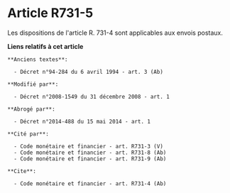 # Article R731-5

Les dispositions de l'article R. 731-4 sont applicables aux envois postaux.

**Liens relatifs à cet article**

	**Anciens textes**:

	  - Décret n°94-284 du 6 avril 1994 - art. 3 (Ab)

	**Modifié par**:

	  - Décret n°2008-1549 du 31 décembre 2008 - art. 1

	**Abrogé par**:

	  - Décret n°2014-488 du 15 mai 2014 - art. 1

	**Cité par**:

	  - Code monétaire et financier - art. R731-3 (V)
	  - Code monétaire et financier - art. R731-8 (Ab)
	  - Code monétaire et financier - art. R731-9 (Ab)

	**Cite**:

	  - Code monétaire et financier - art. R731-4 (Ab)
